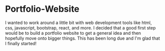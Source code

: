 # Portfolio-Website
I wanted to work around a little bit with web development tools like html, css, javascript, bootstrap, react, and more.
I decided that a good first step would be to build a portfolio website to get a general idea and then hopefully move onto bigger things.
This has been long due and I'm glad that I finally started!
